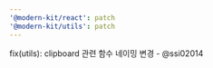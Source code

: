 ```yaml
---
'@modern-kit/react': patch
'@modern-kit/utils': patch
---
```


fix(utils): clipboard 관련 함수 네이밍 변경 - @ssi02014
